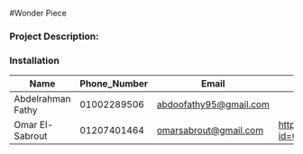 #Wonder Piece

### Project Description:

### Installation
          
| Name | Phone_Number | Email | CV |
| ---- | ------------ | ----- | -- |
| Abdelrahman Fathy  | 01002289506 | abdoofathy95@gmail.com | |
| Omar El-Sabrout | 01207401464 | omarsabrout@gmail.com | https://drive.google.com/open?id=0B3CsxKrHFxKMRlo4cW01eWFyWFk&authuser=0 |